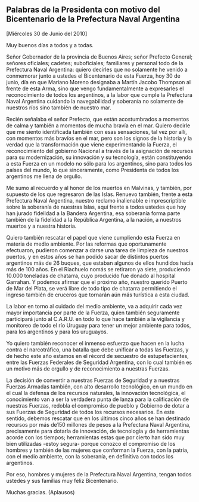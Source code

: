 Palabras de la Presidenta con motivo del Bicentenario de la Prefectura Naval Argentina
--------------------------------------------------------------------------------------

[Miércoles 30 de Junio del 2010]

Muy buenos días a todos y a todas.

Señor Gobernador de la provincia de Buenos Aires; señor Prefecto
General; señores oficiales; cadetes; suboficiales; familiares y personal
todo de la Prefectura Naval Argentina: quiero decirles que no solamente
he venido a conmemorar junto a ustedes el Bicentenario de esta Fuerza,
hoy 30 de junio, día en que Mariano Moreno designaba a Martín Jacobo
Thompson al frente de esta Arma, sino que vengo fundamentalmente a
expresarles el reconocimiento de todos los argentinos, a la labor que
cumple la Prefectura Naval Argentina cuidando la navegabilidad y
soberanía no solamente de nuestros ríos sino también de nuestro mar.

Recién señalaba el señor Prefecto, que están acostumbrados a momentos de
calma y también a momentos de mucha bravía en el mar. Quiero decirle que
me siento identificada también con esas sensaciones, tal vez por allí,
con momentos más bravíos en el mar, pero son los signos de la historia y
la verdad que la transformación que viene experimentando la Fuerza, el
reconocimiento del gobierno Nacional a través de la asignación de
recursos para su modernización, su innovación y su tecnología, están
constituyendo a esta Fuerza en un modelo no sólo para los argentinos,
sino para todos los países del mundo, lo que sinceramente, como
Presidenta de todos los argentinos me llena de orgullo.

Me sumo al recuerdo y al honor de los muertos en Malvinas, y también,
por supuesto de los que regresaron de las Islas. Renuevo también, frente
a esta Prefectura Naval Argentina, nuestro reclamo inalienable e
imprescriptible sobre la soberanía de nuestras Islas, aquí frente a
todos ustedes que hoy han jurado fidelidad a la Bandera Argentina, esa
soberanía forma parte también de la fidelidad a la República Argentina,
a la nación, a nuestros muertos y a nuestra historia.

Quiero también rescatar el papel que viene cumpliendo esta Fuerza en
materia de medio ambiente. Por las reformas que oportunamente
efectuaron, pudieron comenzar a darse una tarea de limpieza de nuestros
puertos, y en estos años se han podido sacar de distintos puertos
argentinos más de 26 buques, que estaban algunos de ellos hundidos hacía
más de 100 años. En el Riachuelo nomás se retiraron ya siete,
produciendo 10.000 toneladas de chatarra, cuyo producido fue donado al
hospital Garrahan. Y podemos afirmar que el próximo año, nuestro querido
Puerto de Mar del Plata, se verá libre de todo tipo de chatarra
permitiendo el ingreso también de cruceros que tornarán aún más
turística a esta ciudad.

La labor en torno al cuidado del medio ambiente, va a adquirir cada vez
mayor importancia por parte de la Fuerza, quien también seguramente
participará junto al C.A.R.U. en todo lo que hace también a la
vigilancia y monitoreo de todo el río Uruguay para tener un mejor
ambiente para todos, para los argentinos y para los uruguayos.

Yo quiero también reconocer el inmenso esfuerzo que hacen en la lucha
contra el narcotráfico, una batalla que debe unificar a todas las
Fuerzas, y de hecho este año estamos en el récord de secuestro de
estupefacientes, entre las Fuerzas Federales de Seguridad Argentina, con
lo cual también es un motivo más de orgullo y de reconocimiento a
nuestras Fuerzas.

La decisión de convertir a nuestras Fuerzas de Seguridad y a nuestras
Fuerzas Armadas también, con alto desarrollo tecnológico, en un mundo en
el cual la defensa de los recursos naturales, la innovación tecnológica,
el conocimiento van a ser la verdadera punta de lanza para la
calificación de nuestras Fuerzas, redobla el compromiso de pueblo y
Gobierno de dotar a sus Fuerzas de Seguridad de todos los recursos
necesarios. En este sentido, debemos rescatar que en los últimos cinco
años se han destinado recursos por más de150 millones de pesos a la
Prefectura Naval Argentina, precisamente para dotarla de innovación, de
tecnología y de herramientas acorde con los tiempos; herramientas estas
que por cierto han sido muy bien utilizadas -estoy segura- porque
conozco el compromiso de los hombres y también de las mujeres que
conforman la Fuerza, con la patria, con el medio ambiente, con la
soberanía, en definitiva con todos los argentinos.

Por eso, hombres y mujeres de la Prefectura Naval Argentina, tengan
todos ustedes y sus familias muy feliz Bicentenario.

Muchas gracias. (Aplausos)

 

 
